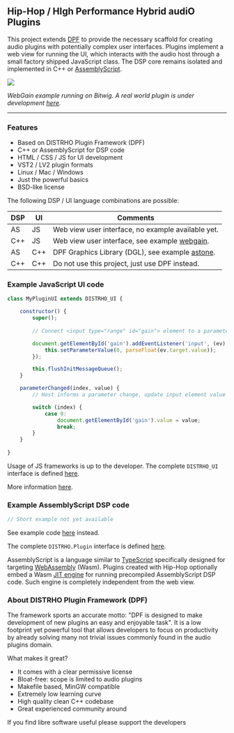 Hip-Hop / HIgh Performance Hybrid audiO Plugins
-----------------------------------------------

This project extends [DPF](http://github.com/DISTRHO/DPF) to provide the
necessary scaffold for creating audio plugins with potentially complex user
interfaces. Plugins implement a web view for running the UI, which interacts
with the audio host through a small factory shipped JavaScript class. The DSP
core remains isolated and implemented in C++ or [AssemblyScript](https://www.assemblyscript.org).

![](https://user-images.githubusercontent.com/930494/124803158-0db54900-df59-11eb-8c69-4bb3369d54f2.png)

*WebGain example running on Bitwig. A real world plugin is under development
[here](https://github.com/lucianoiam/castello-rev).*

****

### Features

* Based on DISTRHO Plugin Framework (DPF)
* C++ or AssemblyScript for DSP code
* HTML / CSS / JS for UI development
* VST2 / LV2 plugin formats
* Linux / Mac / Windows
* Just the powerful basics
* BSD-like license

The following DSP / UI language combinations are possible:

DSP|UI |Comments
---|---|---------------------------------------------------------------------------
AS |JS |Web view user interface, no example available yet.
C++|JS |Web view user interface, see example [webgain](https://github.com/lucianoiam/hiphop/tree/master/examples/webgain).
AS |C++|DPF Graphics Library (DGL), see example [astone](https://github.com/lucianoiam/hiphop/tree/master/examples/astone).
C++|C++|Do not use this project, just use DPF instead.

### Example JavaScript UI code

```JavaScript
class MyPluginUI extends DISTRHO_UI {

    constructor() {
        super();
    
        // Connect <input type="range" id="gain"> element to a parameter

        document.getElementById('gain').addEventListener('input', (ev) => {
            this.setParameterValue(0, parseFloat(ev.target.value));
        });

        this.flushInitMessageQueue();
    }

    parameterChanged(index, value) {
        // Host informs a parameter change, update input element value

        switch (index) {
            case 0:
                document.getElementById('gain').value = value;
                break;
        }
    }
    
}
```

Usage of JS frameworks is up to the developer. The complete `DISTRHO_UI` interface
is defined [here](https://github.com/lucianoiam/hiphop/blob/master/src/ui/distrho-ui.js).

More information [here](https://github.com/lucianoiam/hiphop/blob/master/doc/internals.md).

### Example AssemblyScript DSP code

```TypeScript
// Short example not yet available
```

See example code [here](https://github.com/lucianoiam/hiphop/blob/master/examples/astone/dsp/assembly/plugin.ts)
instead.

The complete `DISTRHO.Plugin` interface is defined [here](https://github.com/lucianoiam/hiphop/blob/master/src/dsp/distrho-plugin.ts).

AssemblyScript is a language similar to [TypeScript](https://www.typescriptlang.org)
specifically designed for targeting [WebAssembly](https://webassembly.org)
(Wasm). Plugins created with Hip-Hop optionally embed a Wasm
[JIT engine](https://github.com/wasmerio/wasmer) for running precompiled
AssemblyScript DSP code. Such engine is completely independent from the web view.

### About DISTRHO Plugin Framework (DPF)

The framework sports an accurate motto: "DPF is designed to make development of
new plugins an easy and enjoyable task". It is a low footprint yet powerful tool
that allows developers to focus on productivity by already solving many not
trivial issues commonly found in the audio plugins domain.

What makes it great?

- It comes with a clear permissive license
- Bloat-free: scope is limited to audio plugins
- Makefile based, MinGW compatible
- Extremely low learning curve
- High quality clean C++ codebase
- Great experienced community around

If you find libre software useful please support the developers
